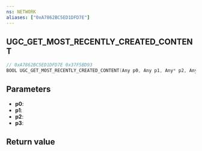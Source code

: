 ```yaml
---
ns: NETWORK
aliases: ["0xA7862BC5ED1DFD7E"]
---
```

## UGC_GET_MOST_RECENTLY_CREATED_CONTENT

```c
// 0xA7862BC5ED1DFD7E 0x37F5BD93
BOOL UGC_GET_MOST_RECENTLY_CREATED_CONTENT(Any p0, Any p1, Any* p2, Any* p3);
```


## Parameters
* **p0**: 
* **p1**: 
* **p2**: 
* **p3**: 

## Return value
